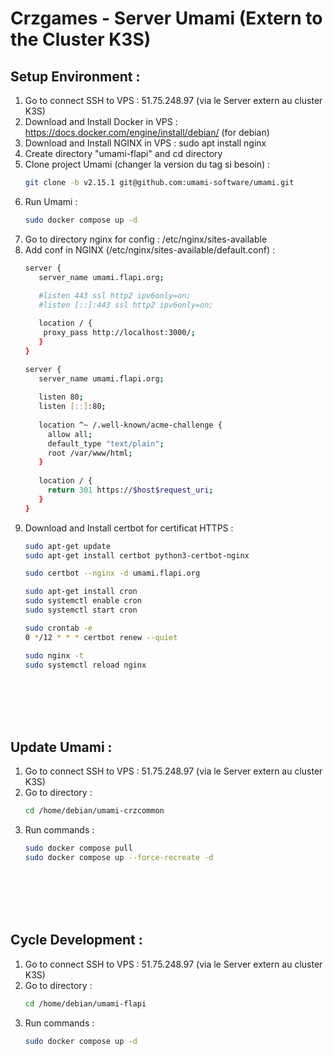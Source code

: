 # Crzgames - Server Umami (Extern to the Cluster K3S)

## Setup Environment :
1. Go to connect SSH to VPS : 51.75.248.97 (via le Server extern au cluster K3S)
2. Download and Install Docker in VPS : https://docs.docker.com/engine/install/debian/ (for debian)
3. Download and Install NGINX in VPS : sudo apt install nginx
4. Create directory "umami-flapi" and cd directory
5. Clone project Umami (changer la version du tag si besoin) :
   ```bash
   git clone -b v2.15.1 git@github.com:umami-software/umami.git
   ```
6. Run Umami :
   ```bash
   sudo docker compose up -d
   ```
7. Go to directory nginx for config : /etc/nginx/sites-available
8. Add conf in NGINX (/etc/nginx/sites-available/default.conf) :
   ```bash
   server {
      server_name umami.flapi.org;
      
      #listen 443 ssl http2 ipv6only=on;
      #listen [::]:443 ssl http2 ipv6only=on;

      location / {
       proxy_pass http://localhost:3000/;
      }
   }

   server {
      server_name umami.flapi.org;
      
      listen 80;
      listen [::]:80;
      
      location ^~ /.well-known/acme-challenge {
        allow all;
        default_type "text/plain";
        root /var/www/html;
      }
      
      location / {
        return 301 https://$host$request_uri;
      }
   }
   ```
9. Download and Install certbot for certificat HTTPS :
   ```bash
   sudo apt-get update
   sudo apt-get install certbot python3-certbot-nginx

   sudo certbot --nginx -d umami.flapi.org

   sudo apt-get install cron
   sudo systemctl enable cron
   sudo systemctl start cron
   
   sudo crontab -e
   0 */12 * * * certbot renew --quiet

   sudo nginx -t
   sudo systemctl reload nginx
   ```

<br /><br /><br /><br />


## Update Umami :
1. Go to connect SSH to VPS : 51.75.248.97 (via le Server extern au cluster K3S)
2. Go to directory :
   ```bash
   cd /home/debian/umami-crzcommon
   ```
3. Run commands :
   ```bash
   sudo docker compose pull
   sudo docker compose up --force-recreate -d
   ```

<br /><br /><br /><br />


## Cycle Development :
1. Go to connect SSH to VPS : 51.75.248.97 (via le Server extern au cluster K3S)
2. Go to directory :
   ```bash
   cd /home/debian/umami-flapi
   ```
3. Run commands :
   ```bash
   sudo docker compose up -d
   ```
